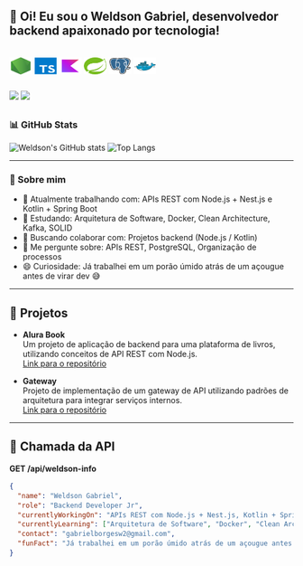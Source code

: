## 👋 Oi! Eu sou o Weldson Gabriel, desenvolvedor backend apaixonado por tecnologia!

<div style="display: inline_block"><br>
  <img align="center" alt="Node.js" height="30" width="40" src="https://raw.githubusercontent.com/devicons/devicon/master/icons/nodejs/nodejs-original.svg">
  <img align="center" alt="TypeScript" height="30" width="40" src="https://raw.githubusercontent.com/devicons/devicon/master/icons/typescript/typescript-plain.svg">
  <img align="center" alt="Kotlin" height="30" width="40" src="https://raw.githubusercontent.com/devicons/devicon/master/icons/kotlin/kotlin-original.svg">
  <img align="center" alt="Spring Boot" height="30" width="40" src="https://raw.githubusercontent.com/devicons/devicon/master/icons/spring/spring-original.svg">
  <img align="center" alt="PostgreSQL" height="30" width="40" src="https://raw.githubusercontent.com/devicons/devicon/master/icons/postgresql/postgresql-original.svg">
  <img align="center" alt="Docker" height="30" width="40" src="https://raw.githubusercontent.com/devicons/devicon/master/icons/docker/docker-original.svg">
</div>

##

<div> 
  <a href = "mailto:gabrielborgesw2@gmail.com"><img src="https://img.shields.io/badge/-Gmail-%23333?style=for-the-badge&logo=gmail&logoColor=white" target="_blank"></a>
  <a href="https://www.linkedin.com/in/weldson-gabriel/" target="_blank"><img src="https://img.shields.io/badge/-LinkedIn-%230077B5?style=for-the-badge&logo=linkedin&logoColor=white" target="_blank"></a> 
</div>

##

### 📊 GitHub Stats

![Weldson's GitHub stats](https://github-readme-stats.vercel.app/api?username=WeldsonGabriel&show_icons=true&theme=tokyonight)
![Top Langs](https://github-readme-stats.vercel.app/api/top-langs/?username=WeldsonGabriel&layout=compact&theme=tokyonight)

---

### 🧠 Sobre mim

- 🔭 Atualmente trabalhando com: APIs REST com Node.js + Nest.js e Kotlin + Spring Boot  
- 🌱 Estudando: Arquitetura de Software, Docker, Clean Architecture, Kafka, SOLID  
- 👯 Buscando colaborar com: Projetos backend (Node.js / Kotlin)  
- 💬 Me pergunte sobre: APIs REST, PostgreSQL, Organização de processos  
- 😄 Curiosidade: Já trabalhei em um porão úmido atrás de um açougue antes de virar dev 😅  

---

## 📝 Projetos

- **Alura Book**  
  Um projeto de aplicação de backend para uma plataforma de livros, utilizando conceitos de API REST com Node.js.  
  [Link para o repositório](https://github.com/WeldsonGabriel/alura-book)

- **Gateway**  
  Projeto de implementação de um gateway de API utilizando padrões de arquitetura para integrar serviços internos.  
  [Link para o repositório](https://github.com/WeldsonGabriel/gateway)

---

## 💬 Chamada da API

**GET /api/weldson-info**

```json
{
  "name": "Weldson Gabriel",
  "role": "Backend Developer Jr",
  "currentlyWorkingOn": "APIs REST com Node.js + Nest.js, Kotlin + Spring Boot",
  "currentlyLearning": ["Arquitetura de Software", "Docker", "Clean Architecture", "Kafka", "SOLID"],
  "contact": "gabrielborgesw2@gmail.com",
  "funFact": "Já trabalhei em um porão úmido atrás de um açougue antes de virar dev 😅"
}
